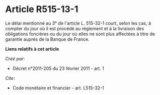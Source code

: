 # Article R515-13-1

Le délai mentionné au 3° de l'article L. 515-32-1 court, selon les cas, à compter du jour où il est procédé au règlement et à
la livraison des obligations foncières ou du jour où elles ne sont plus affectées à titre de garantie auprès de la Banque de
France.

**Liens relatifs à cet article**

_Créé par_:

  - Décret n°2011-205 du 23 février 2011 - art. 1

_Cite_:

  - Code monétaire et financier - art. L515-32-1

